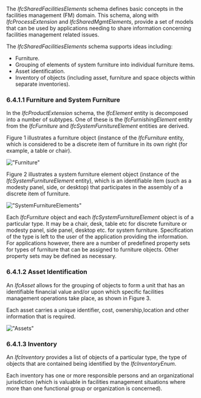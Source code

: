 The _IfcSharedFacilitiesElements_ schema defines basic concepts in the facilities management (FM) domain. This schema, along with _IfcProcessExtension_ and _IfcSharedMgmtElements_, provide a set of models that can be used by applications needing to share information concerning facilities management related issues.

The _IfcSharedFacilitiesElements_ schema supports ideas including:

* Furniture. 
* Grouping of elements of system furniture into individual furniture items. 
* Asset identification. 
* Inventory of objects (including asset, furniture and space objects within separate inventories).

### 6.4.1.1 Furniture and System Furniture
In the _IfcProductExtension_ schema, the _IfcElement_ entity is decomposed into a number of subtypes. One of these is the _IfcFurnishingElement_ entity from the _IfcFurniture_ and _IfcSystemFurnitureElement_ entities are derived.

Figure 1 illustrates a furniture object (instance of the _IfcFurniture_ entity, which is considered to be a discrete item of furniture in its own right (for example, a table or chair).

!["Furniture"](../../../../figures/ifcsharedfacilitieselements-fig01.gif "Figure 1 &mdash; Furniture")

Figure 2 illustrates a system furniture element object (instance of the _IfcSystemFurnitureElement_ entity), which is an identifiable item (such as a modesty panel, side, or desktop) that participates in the assembly of a discrete item of furniture.

!["SystemFurnitureElements"](../../../../figures/ifcsharedfacilitieselements-fig02.gif "Figure 2 &mdash; System furniture element")

Each _IfcFurniture_ object and each _IfcSystemFurnitureElement_ object is of a particular type. It may be a chair, desk, table etc for discrete furniture or modesty panel, side panel, desktop etc. for system furniture. Specification of the type is left to the user of the application providing the information. For applications however, there are a number of predefined property sets for types of furniture that can be assigned to furniture objects. Other property sets may be defined as necessary.

### 6.4.1.2 Asset Identification
An _IfcAsset_ allows for the grouping of objects to form a unit that has an identifiable financial value and/or upon which specific facilities management operations take place, as shown in Figure 3.

Each asset carries a unique identifier, cost, ownership,location and other information that is required.

!["Assets"](../../../../figures/ifcsharedfacilitieselements-fig03.gif "Figure 3 &mdash; Asset identification")

### 6.4.1.3 Inventory
An _IfcInventory_ provides a list of objects of a particular type, the type of objects that are contained being identified by the _IfcInventoryEnum_.

Each inventory has one or more responsible persons and an organizational jurisdiction (which is valuable in facilities management situations where more than one functional group or organization is concerned).

